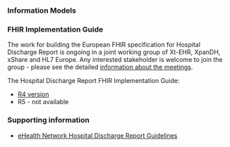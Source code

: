 ### Information Models




### FHIR Implementation Guide

The work for building the European FHIR specification for Hospital Discharge Report is ongoing in a joint working group of Xt-EHR, XpanDH, xShare and HL7 Europe. Any interested stakeholder is welcome to join the group - please see the detailed [information about the meetings](https://confluence.hl7.org/display/HEU/Meetings+PS-HDR-Base).

The Hospital Discharge Report FHIR Implementation Guide: 
- [R4 version](https://build.fhir.org/ig/hl7-eu/hdr/) 
- R5 - not available


### Supporting information
-  [eHealth Network Hospital Discharge Report Guidelines](https://health.ec.europa.eu/document/download/cbb2efd4-82b4-4127-ab58-0aaedf662df6_en?filename=ehn_hdr_guidelines_en.pdf)
